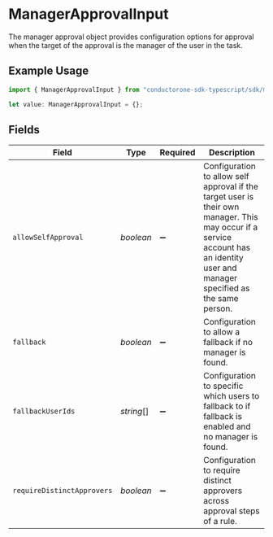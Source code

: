 # ManagerApprovalInput

The manager approval object provides configuration options for approval when the target of the approval is the manager of the user in the task.

## Example Usage

```typescript
import { ManagerApprovalInput } from "conductorone-sdk-typescript/sdk/models/shared";

let value: ManagerApprovalInput = {};
```

## Fields

| Field                                                                                                                                                                            | Type                                                                                                                                                                             | Required                                                                                                                                                                         | Description                                                                                                                                                                      |
| -------------------------------------------------------------------------------------------------------------------------------------------------------------------------------- | -------------------------------------------------------------------------------------------------------------------------------------------------------------------------------- | -------------------------------------------------------------------------------------------------------------------------------------------------------------------------------- | -------------------------------------------------------------------------------------------------------------------------------------------------------------------------------- |
| `allowSelfApproval`                                                                                                                                                              | *boolean*                                                                                                                                                                        | :heavy_minus_sign:                                                                                                                                                               | Configuration to allow self approval if the target user is their own manager. This may occur if a service account has an identity user and manager specified as the same person. |
| `fallback`                                                                                                                                                                       | *boolean*                                                                                                                                                                        | :heavy_minus_sign:                                                                                                                                                               | Configuration to allow a fallback if no manager is found.                                                                                                                        |
| `fallbackUserIds`                                                                                                                                                                | *string*[]                                                                                                                                                                       | :heavy_minus_sign:                                                                                                                                                               | Configuration to specific which users to fallback to if fallback is enabled and no manager is found.                                                                             |
| `requireDistinctApprovers`                                                                                                                                                       | *boolean*                                                                                                                                                                        | :heavy_minus_sign:                                                                                                                                                               | Configuration to require distinct approvers across approval steps of a rule.                                                                                                     |